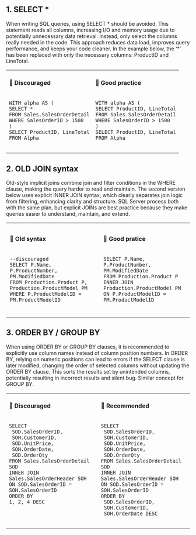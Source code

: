 ## 1. SELECT *
When writing SQL queries, using SELECT * should be avoided. This statement reads all columns, increasing I/O and memory usage due to potentially unnecessary data retrieval. Instead, only select the columns really needed in the code. This approach reduces data load, improves query performance, and keeps your code cleaner. In the example below, the ‘*’ has been replaced with only the necessary columns: ProductID and LineTotal. 

<table>
  <tr>
    <td style="vertical-align: top; ">
      <h4 style = "margin: 2 px;">🔹 Discouraged</h4>
      <pre><code>
WITH alpha AS (
SELECT *
FROM Sales.SalesOrderDetail
WHERE SalesOrderID > 1500
)
SELECT ProductID, LineTotal
FROM Alpha
      </code></pre>
    </td>
    <td style="vertical-align: top;">
      <h4 style = "margin: 2 px;">🔹 Good practice</h4>
      <pre><code>
WITH alpha AS (
SELECT ProductID, LineTotal
FROM Sales.SalesOrderDetail
WHERE SalesOrderID > 1500
)
SELECT ProductID, LineTotal
FROM Alpha
      </code></pre>
    </td>
  </tr>
</table>


## 2. OLD JOIN syntax
Old-style implicit joins combine join and filter conditions in the WHERE clause, making the query harder to read and maintain. The second version below uses explicit INNER JOIN syntax, which clearly separates join logic from filtering, enhancing clarity and structure. SQL Server process both with the same plan, but explicit JOINs are best practice because they make queries easier to understand, maintain, and extend.

<table>
  <tr>
    <td style="vertical-align: top; padding: 10px;">
      <h4>🔹 Old syntax</h4>
      <pre><code>
--discouraged
SELECT P.Name, P.ProductNumber, PM.ModifiedDate
FROM Production.Product P, Production.ProductModel PM
WHERE P.ProductModelID = PM.ProductModelID
      </code></pre>
    </td>
    <td style="vertical-align: top; padding: 10px;">
      <h4>🔹 Good pratice</h4>
      <pre><code>
SELECT P.Name, P.ProductNumber, PM.ModifiedDate
FROM Production.Product P
INNER JOIN Production.ProductModel PM
ON P.ProductModelID = PM.ProductModelID
      </code></pre>
    </td>
  </tr>
</table>


## 3. ORDER BY / GROUP BY
When using ORDER BY or GROUP BY clauses, it is recommended to explicitly use column names instead of column position numbers. In ORDER BY, relying on numeric positions can lead to errors if the SELECT clause is later modified, changing the order of selected columns without updating the ORDER BY clause. This sorts the results set by unintended columns, potentially resulting in incorrect results and silent bug. Similar concept for GROUP BY. 

<table style="vertical-align: top;">
  <tr>
    <td style="vertical-align: top;">
      <h4>🔹 Discouraged</h4>
      <pre><code>
SELECT
 SOD.SalesOrderID,
 SOH.CustomerID,
 SOD.UnitPrice,
 SOH.OrderDate,
 SOD.OrderQty
FROM Sales.SalesOrderDetail SOD
INNER JOIN Sales.SalesOrderHeader SOH 
ON SOD.SalesOrderID = SOH.SalesOrderID
ORDER BY 
1, 2, 4 DESC
      </code></pre>
    </td>
    <td style="vertical-align: top;">
      <h4>🔹 Recommended</h4>
      <pre><code>
SELECT
 SOD.SalesOrderID,
 SOH.CustomerID,
 SOD.UnitPrice,
 SOH.OrderDate,
 SOD.OrderQty
FROM Sales.SalesOrderDetail SOD
INNER JOIN Sales.SalesOrderHeader SOH 
ON SOD.SalesOrderID = SOH.SalesOrderID
ORDER BY 
 SOD.SalesOrderID,
 SOH.CustomerID,
 SOH.OrderDate DESC
      </code></pre>
    </td>
  </tr>
</table>
